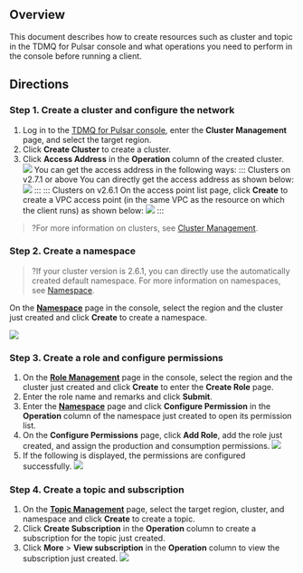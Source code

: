 ## Overview

This document describes how to create resources such as cluster and topic in the TDMQ for Pulsar console and what operations you need to perform in the console before running a client.

## Directions

### Step 1. Create a cluster and configure the network

1. Log in to the [TDMQ for Pulsar console](https://console.cloud.tencent.com/tdmq), enter the **Cluster Management** page, and select the target region.
2. Click **Create Cluster** to create a cluster.
3. Click **Access Address** in the **Operation** column of the created cluster.
   ![](https://main.qcloudimg.com/raw/74c431be14bdfbd512d6dbde8e982368.png) 
    You can get the access address in the following ways:
   <dx-tabs>
   ::: Clusters on v2.7.1 or above
   You can directly get the access address as shown below:
      ![](https://main.qcloudimg.com/raw/323db7e343dfd820a80f8068985d9393.png)
   :::
   ::: Clusters on v2.6.1
   On the access point list page, click **Create** to create a VPC access point (in the same VPC as the resource on which the client runs) as shown below:
      ![](https://main.qcloudimg.com/raw/d6e44a3cc132a0a951e5935061b5354c.png)
   :::
   </dx-tabs>

> ?For more information on clusters, see [Cluster Management](https://intl.cloud.tencent.com/document/product/1110/42928).

### Step 2. Create a namespace

> ?If your cluster version is 2.6.1, you can directly use the automatically created default namespace. For more information on namespaces, see [Namespace](https://intl.cloud.tencent.com/document/product/1110/42929).

On the **[Namespace](https://console.cloud.tencent.com/tdmq/env)** page in the console, select the region and the cluster just created and click **Create** to create a namespace.

![](https://main.qcloudimg.com/raw/e4edc6753135f858552e0020be0b58a8.png)

### Step 3. Create a role and configure permissions

1. On the **[Role Management](https://console.cloud.tencent.com/tdmq/role)** page in the console, select the region and the cluster just created and click **Create** to enter the **Create Role** page.
2. Enter the role name and remarks and click **Submit**.
3. Enter the **[Namespace](https://console.cloud.tencent.com/tdmq/env)** page and click **Configure Permission** in the **Operation** column of the namespace just created to open its permission list.
4. On the **Configure Permissions** page, click **Add Role**, add the role just created, and assign the production and consumption permissions.
   ![](https://main.qcloudimg.com/raw/f74b130a8dbf7f356f6ce67d879535a5.png)
5. If the following is displayed, the permissions are configured successfully.
   ![](https://main.qcloudimg.com/raw/0ba59291ffbd7275f148bbaaa1e2b458.png)



### Step 4. Create a topic and subscription

1. On the **[Topic Management](https://console.cloud.tencent.com/tdmq/topic)** page, select the target region, cluster, and namespace and click **Create** to create a topic.
2. Click **Create Subscription** in the **Operation** column to create a subscription for the topic just created.
3. Click **More** > **View subscription** in the **Operation** column to view the subscription just created.
   ![](https://main.qcloudimg.com/raw/25b5d9e9baf6ef2ffed462edd6f1c210.png)
